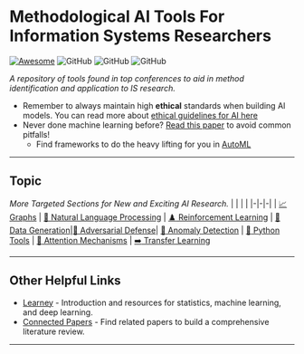 # Methodological AI Tools For Information Systems Researchers

[![Awesome](https://cdn.rawgit.com/sindresorhus/awesome/d7305f38d29fed78fa85652e3a63e154dd8e8829/media/badge.svg)](https://github.com/sindresorhus/awesome)
![GitHub](https://img.shields.io/github/last-commit/BenAmpel/MethodologicalTools)
![GitHub](https://img.shields.io/github/followers/BenAmpel?style=plastic)
![GitHub](https://img.shields.io/github/stars/BenAmpel/MethodologicalTools?style=social)

*A repository of tools found in top conferences to aid in method identification and application to IS research.*

- Remember to always maintain high **ethical** standards when building AI models. You can read more about [ethical guidelines for AI here](https://github.com/EthicalML/awesome-artificial-intelligence-guidelines)
- Never done machine learning before? [Read this paper](https://arxiv.org/pdf/2108.02497.pdf) to avoid common pitfalls!
  - Find frameworks to do the heavy lifting for you in [AutoML](AutoML)
---

## Topic
*More Targeted Sections for New and Exciting AI Research.*
| | | |
|-|-|-|
| [:chart_with_upwards_trend: Graphs](Graphs) | [📜 Natural Language Processing](NaturalLanguageProcessing) | [:chess_pawn: Reinforcement Learning](ReinforcementLearning)
| [💪 Data Generation](DataGeneration)|[🤖 Adversarial Defense](AdversarialDefense)| [:red_circle: Anomaly Detection](AnomalyDetection)
| [:snake: Python Tools](PythonTools) | [:high_brightness: Attention Mechanisms](https://github.com/xmu-xiaoma666/External-Attention-pytorch) | [:arrow_right: Transfer Learning](https://github.com/jindongwang/transferlearning)

---

## Other Helpful Links
* [Learney](https://app.learney.me) - Introduction and resources for statistics, machine learning, and deep learning.
* [Connected Papers](https://www.connectedpapers.com/) - Find related papers to build a comprehensive literature review. 

---
